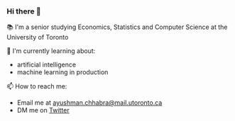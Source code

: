 ### Hi there 👋

📚 I'm a senior studying Economics, Statistics and Computer Science at the University of Toronto

🌱 I'm currently learning about:
- artificial intelligence
- machine learning in production

📫 How to reach me:
- Email me at ayushman.chhabra@mail.utoronto.ca
- DM me on [Twitter](https://twitter.com/ayushmxn)
